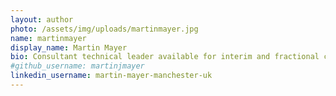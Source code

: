 ```yaml
---
layout: author
photo: /assets/img/uploads/martinmayer.jpg
name: martinmayer
display_name: Martin Mayer
bio: Consultant technical leader available for interim and fractional contract roles as well as leadership coaching. Experience structuring, growing, and guiding high-performing software engineering teams
#github_username: martinjmayer
linkedin_username: martin-mayer-manchester-uk
---
```



